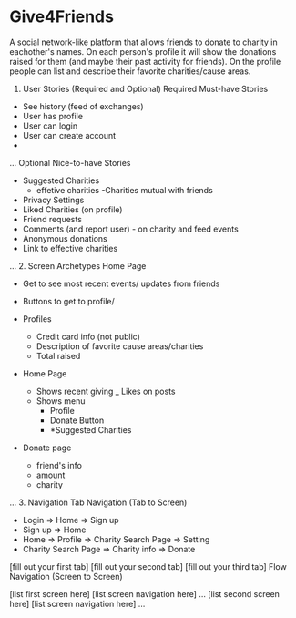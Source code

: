 # Give4Friends
A social network-like platform that allows friends to donate to charity in eachother's names. On each person's profile it will show the donations raised for them (and maybe their past activity for friends).  On the profile people can list and describe their favorite charities/cause areas.

1. User Stories (Required and Optional)
Required Must-have Stories
* See history (feed of exchanges)
* User has profile
* User can login
* User can create account
* 

  
… 
Optional Nice-to-have Stories

* Suggested Charities
  - effetive charities
  -Charities mutual with friends
* Privacy Settings
* Liked Charities (on profile) 
* Friend requests
* Comments (and report user) - on charity and feed events
* Anonymous donations
* Link to effective charities




…
2. Screen Archetypes
Home Page
  * Get to see most recent events/ updates from friends
  * Buttons to get to profile/
  
  
* Profiles
  - Credit card info (not public)
  - Description of favorite cause areas/charities
  - Total raised
  
* Home Page
  - Shows recent giving
  _ Likes on posts
  - Shows menu
    - Profile
    - Donate Button
    - *Suggested Charities
    
* Donate page
  - friend's info
  - amount
  - charity

…
3. Navigation
Tab Navigation (Tab to Screen)

* Login
=> Home
=> Sign up
* Sign up
=> Home
* Home
=> Profile
=> Charity Search Page
=> Setting
* Charity Search Page
=> Charity info
=> Donate 


[fill out your first tab]
[fill out your second tab]
[fill out your third tab]
Flow Navigation (Screen to Screen)

[list first screen here]
[list screen navigation here]
…
[list second screen here]
[list screen navigation here]
…
